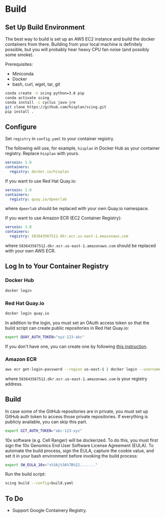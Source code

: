 # Build

## Set Up Build Environment

The best way to build is set up an AWS EC2 instance and build the docker containers from there. Building from your local machine is definitely possible, but you will probably hear heavy CPU fan noise (and possibly some smoke).

Prerequisites:

- Miniconda
- Docker
- bash, curl, wget, tar, git

```bash
conda create -n scing python=3.8 pip
conda activate scing
conda install -c cyclus java-jre
git clone https://github.com/hisplan/scing.git
pip install .
```

## Configure

Set `registry` in `config.yaml` to your container registry.

The following will use, for example, `hisplan` in Docker Hub as your container registry. Replace `hisplan` with yours.

```yaml
versoin: 1.0
containers:
  registry: docker.io/hisplan
```

If you want to use Red Hat Quay.io:

```yaml
versoin: 1.0
containers:
  registry: quay.io/dpeerlab
```

where `dpeerlab` should be replaced with your own Quay.io namespace.

If you want to use Amazon ECR (EC2 Container Registry):

```yaml
versoin: 1.0
containers:
  registry: 583643567512.dkr.ecr.us-east-1.amazonaws.com
```

where `583643567512.dkr.ecr.us-east-1.amazonaws.com` should be replaced with your own AWS ECR.

## Log In to Your Container Registry

### Docker Hub

```bash
docker login
```

### Red Hat Quay.io

```bash
docker login quay.io
```

In addition to the login, you must set an OAuth access token so that the build script can create public repositories in Red Hat Quay.io:

```bash
export QUAY_AUTH_TOKEN="xyz-123-abc"
```

If you don't have one, you can create one by following [this instruction](https://access.redhat.com/documentation/en-us/red_hat_quay/3/html/red_hat_quay_api_guide/using_the_red_hat_quay_api#create_oauth_access_token).

### Amazon ECR

```bash
aws ecr get-login-password --region us-east-1 | docker login --username AWS --password-stdin 583643567512.dkr.ecr.us-east-1.amazonaws.com
```

where `583643567512.dkr.ecr.us-east-1.amazonaws.com` is your registry address.

## Build

In case some of the GitHub repositories are in private, you must set up GitHub auth token to access those private repositories. If everything is publicly available, you can skip this part.

```bash
export GIT_AUTH_TOKEN="abc-123-xyz"
```

10x software (e.g. Cell Ranger) will be dockerized. To do this, you must first sign the 10x Genomics End User Software License Agreement (EULA). To automate the build process, sign the EULA, capture the cookie value, and set it in your bash environment before invoking the build process:

```bash
export SW_EULA_10x="s%3Aj%3A%7B%22......."
```

Run the build script:

```bash
scing build --config=build.yaml
```

## To Do

- Support Google Containery Registry.
